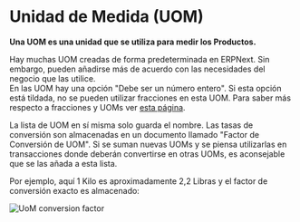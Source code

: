 <!-- add-breadcrumbs -->
# Unidad de Medida (UOM)

**Una UOM es una unidad que se utiliza para medir los Productos.**

Hay muchas UOM creadas de forma predeterminada en ERPNext. Sin embargo, pueden añadirse más de acuerdo con las necesidades del negocio que las utilice.  
En las UOM hay una opción "Debe ser un número entero". Si esta opción está tildada, no se pueden utilizar fracciones en esta UOM. Para saber más respecto a fracciones y UOMs ver [esta página](/docs/user/manual/es/stock/articles/managing-fractions-in-uom).

La lista de UOM en sí misma solo guarda el nombre. Las tasas de conversión son almacenadas en un documento llamado "Factor de Conversión de UOM". Si se suman nuevas UOMs y se piensa utilizarlas en transacciones donde deberán convertirse en otras UOMs, es aconsejable que se las añada a esta lista.

Por ejemplo, aquí 1 Kilo es aproximadamente 2,2 Libras y el factor de conversión exacto es almacenado: 

![UoM conversion factor](/docs/assets/img/stock/uom_convert.png)
